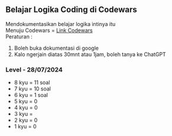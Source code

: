 ## Belajar Logika Coding di Codewars
Mendokumentasikan belajar logika intinya itu \
Menuju Codewars = [Link Codewars](https://www.codewars.com/dashboard) \
Peraturan : 
1. Boleh buka dokumentasi di google
2. Kalo ngerjain diatas 30mnt atau 1jam, boleh tanya ke ChatGPT
  

### Level - 28/07/2024
- 8 kyu = 11 soal 
- 7 kyu = 10 soal
- 6 kyu = 1 soal
- 5 kyu = 0
- 4 kyu = 0
- 3 kyu =
- 2 kyu = 0
- 1 kyu = 0
